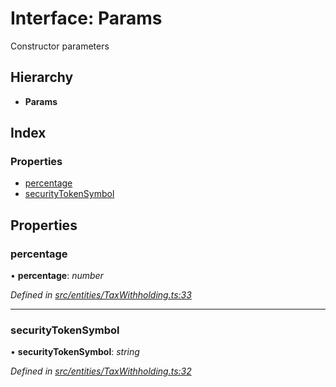 # Interface: Params

Constructor parameters

## Hierarchy

* **Params**

## Index

### Properties

* [percentage](_entities_taxwithholding_.params.md#percentage)
* [securityTokenSymbol](_entities_taxwithholding_.params.md#securitytokensymbol)

## Properties

###  percentage

• **percentage**: *number*

*Defined in [src/entities/TaxWithholding.ts:33](https://github.com/PolymathNetwork/polymath-sdk/blob/45453ad/src/entities/TaxWithholding.ts#L33)*

___

###  securityTokenSymbol

• **securityTokenSymbol**: *string*

*Defined in [src/entities/TaxWithholding.ts:32](https://github.com/PolymathNetwork/polymath-sdk/blob/45453ad/src/entities/TaxWithholding.ts#L32)*
